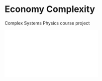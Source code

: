 # Economy Complexity
 Complex Systems Physics course project


![Economic Complexity](Fisica_dei_sistemi_complessi.pdf)

